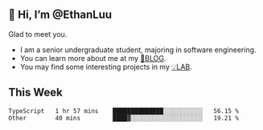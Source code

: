 ## 👋 Hi, I’m @EthanLuu

Glad to meet you.

- I am a senior undergraduate student, majoring in software engineering.
- You can learn more about me at my [📝BLOG](https://blog.ethanloo.cn).
- You may find some interesting projects in my [💡LAB](https://lab.ethanloo.cn).

## This Week
<!--START_SECTION:waka-->

```text
TypeScript   1 hr 57 mins    ██████████████░░░░░░░░░░░   56.15 %
Other        40 mins         ████▓░░░░░░░░░░░░░░░░░░░░   19.21 %
```

<!--END_SECTION:waka-->

